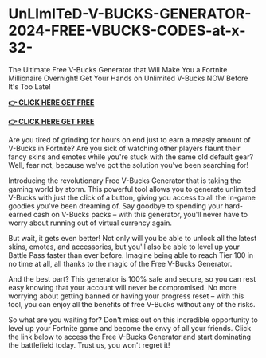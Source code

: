 # UnLImITeD-V-BUCKS-GENERATOR-2024-FREE-VBUCKS-CODES-at-x-32-

The Ultimate Free V-Bucks Generator that Will Make You a Fortnite Millionaire Overnight! Get Your Hands on Unlimited V-Bucks NOW Before It's Too Late!

**[👉 CLICK HERE GET FREE ](https://tinyurl.com/5933vpuw)**

**[👉 CLICK HERE GET FREE](https://tinyurl.com/5933vpuw)**

Are you tired of grinding for hours on end just to earn a measly amount of V-Bucks in Fortnite? Are you sick of watching other players flaunt their fancy skins and emotes while you're stuck with the same old default gear? Well, fear not, because we've got the solution you've been searching for!

Introducing the revolutionary Free V-Bucks Generator that is taking the gaming world by storm. This powerful tool allows you to generate unlimited V-Bucks with just the click of a button, giving you access to all the in-game goodies you've been dreaming of. Say goodbye to spending your hard-earned cash on V-Bucks packs – with this generator, you'll never have to worry about running out of virtual currency again.

But wait, it gets even better! Not only will you be able to unlock all the latest skins, emotes, and accessories, but you'll also be able to level up your Battle Pass faster than ever before. Imagine being able to reach Tier 100 in no time at all, all thanks to the magic of the Free V-Bucks Generator.

And the best part? This generator is 100% safe and secure, so you can rest easy knowing that your account will never be compromised. No more worrying about getting banned or having your progress reset – with this tool, you can enjoy all the benefits of free V-Bucks without any of the risks.

So what are you waiting for? Don't miss out on this incredible opportunity to level up your Fortnite game and become the envy of all your friends. Click the link below to access the Free V-Bucks Generator and start dominating the battlefield today. Trust us, you won't regret it!


